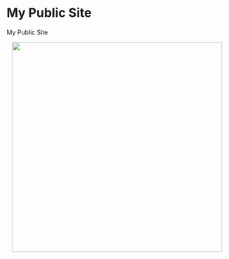 # My Public Site
My Public Site

<div align="center">

  <img src="https://i.imgur.com/tBdLZjq.png" width="480" height="">
